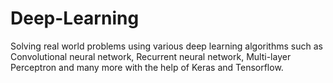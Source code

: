 # Deep-Learning
Solving real world problems using various deep learning algorithms such as Convolutional neural network, Recurrent neural network, Multi-layer Perceptron and many more with the help of Keras and Tensorflow.
